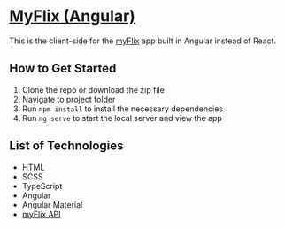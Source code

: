 # [MyFlix (Angular)](https://kaykay1424.github.io/myFlix-angular-client/)
This is the client-side for the [myFlix](https://github.com/kaykay1424/myFlix-client) app built in Angular instead of React.

## How to Get Started
1. Clone the repo or download the zip file
1. Navigate to project folder
1. Run `npm install` to install the necessary dependencies
1. Run `ng serve` to start the local server and view the app

## List of Technologies
- HTML
- SCSS
- TypeScript
- Angular
- Angular Material
- [myFlix API](https://github.com/kaykay1424/movie-api)